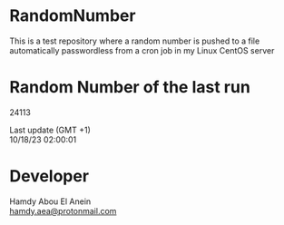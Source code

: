 # RandomNumber    
This is a test repository where a random number is pushed to a file automatically passwordless from a cron job in my Linux CentOS server    
# Random Number of the last run   
24113
      
Last update (GMT +1)    
10/18/23 02:00:01
# Developer    
Hamdy Abou El Anein   
hamdy.aea@protonmail.com
